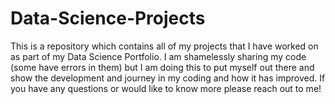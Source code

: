 # Data-Science-Projects

This is a repository which contains all of my projects that I have worked on as part of my Data Science Portfolio. I am shamelessly sharing my code (some have errors in them) but I am doing this to put myself out there and show the development and journey in my coding and how it has improved. 
If you have any questions or would like to know more please reach out to me!
